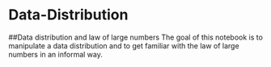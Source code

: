 # Data-Distribution
##Data distribution and law of large numbers
The goal of this notebook is to manipulate a data distribution and to get familiar
with the law of large numbers in an informal way.

